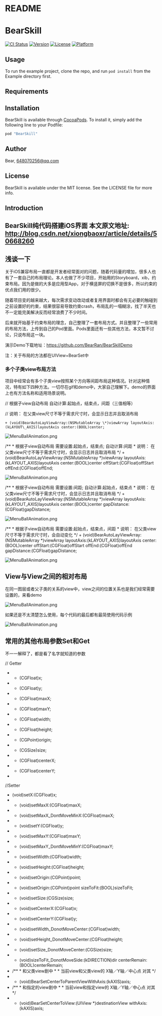 # README

# BearSkill

[![CI Status](http://img.shields.io/travis/Bear/BearSkill.svg?style=flat)](https://travis-ci.org/Bear/BearSkill)
[![Version](https://img.shields.io/cocoapods/v/BearSkill.svg?style=flat)](http://cocoapods.org/pods/BearSkill)
[![License](https://img.shields.io/cocoapods/l/BearSkill.svg?style=flat)](http://cocoapods.org/pods/BearSkill)
[![Platform](https://img.shields.io/cocoapods/p/BearSkill.svg?style=flat)](http://cocoapods.org/pods/BearSkill)

## Usage

To run the example project, clone the repo, and run `pod install` from the Example directory first.

## Requirements

## Installation

BearSkill is available through [CocoaPods](http://cocoapods.org). To install
it, simply add the following line to your Podfile:

```ruby
pod "BearSkill"
```

## Author

Bear, 648070256@qq.com

## License

BearSkill is available under the MIT license. See the LICENSE file for more info.

Introduction
------------

BearSkill纯代码搭建iOS界面
本文原文地址: http://blog.csdn.net/xiongbaoxr/article/details/50668260
-------------------

浅谈一下
----

关于iOS兼容布局一直都是开发者经常面对的问题，随着代码量的增加，很多人也有了一套自己的布局理论。本人也做了不少项目，开始用的Storyboard，xib，约束布局。因为是做的大多是应用型App，对于横竖屏的切换不是很多，所以约束的优点我们用的很少。 

随着项目变的越来越大，每次需求变动改动或者复用界面时都会有无必要的触碰到之前设置好的约束，结果很容易导致约束crash，布局乱的一塌糊涂，找了半天也不一定能完美解决反而经常浪费了不少时间。 

后来就开始基于约束布局的理念，自己整理了一套布局方式。并且整理了一些常用的布局方法，上传到自己的Pod里面。Pods里面还有一些其他方法，本文暂不讨论，只说布局这一块。

演示Demo下载地址：https://github.com/BearRan/BearSkillDemo 

注：关于布局的方法都在UIView+BearSet中

### 多个子类view布局方法

项目中经常会有多个子类view按照某个方向等间距布局这种情况。针对这种情况，特有如下四种方法。一切尽在gif和demo中，大家自己理解下。demo的界面上也有方法名称和适用场景说明。

 // 根据子view自动布局 自动计算:起始点，结束点，间距（三值相等）

 // 说明： 在父类view尺寸不等于需求尺寸时，会显示日志并且取消布局

`+ (void)BearAutoLayViewArray:(NSMutableArray \*)viewArray layoutAxis:(kLAYOUT\_AXIS)layoutAxis center:(BOOL)center;`

![MenuBallAnimation.png](READMEResource/20160215151353143.gif)

`​`/\*\* \* 根据子view自动布局 需要设置:起始点，结束点; 自动计算:间距 \* 说明： 在父类view尺寸不等于需求尺寸时，会显示日志并且取消布局 \*/ + (void)BearAutoLayViewArray:(NSMutableArray \*)viewArray layoutAxis:(kLAYOUT\_AXIS)layoutAxis center:(BOOL)center offStart:(CGFloat)offStart offEnd:(CGFloat)offEnd;

![MenuBallAnimation.png](READMEResource/20160215151826629.gif)

`​`/\*\* \* 根据子view自动布局 需要设置:间距; 自动计算:起始点，结束点 \* 说明： 在父类view尺寸不等于需求尺寸时，会显示日志并且取消布局 \*/ + (void)BearAutoLayViewArray:(NSMutableArray \*)viewArray layoutAxis:(kLAYOUT\_AXIS)layoutAxis center:(BOOL)center gapDistance:(CGFloat)gapDistance;

![MenuBallAnimation.png](READMEResource/20160215152216443.gif)

`​`/\*\* \* 根据子view自动布局 需要设置:起始点，结束点，间距 \* 说明： 在父类view尺寸不等于需求尺寸时，会自动变化 \*/ + (void)BearAutoLayViewArray:(NSMutableArray \*)viewArray layoutAxis:(kLAYOUT\_AXIS)layoutAxis center:(BOOL)center offStart:(CGFloat)offStart offEnd:(CGFloat)offEnd gapDistance:(CGFloat)gapDistance;

![MenuBallAnimation.png](READMEResource/20160215152421681.gif)

View与View之间的相对布局
----------------

在同一图层或者父子类的关系的view中，view之间的位置关系也是我们经常需要设置的，来看demo 

![MenuBallAnimation.png](READMEResource/20160215153035518.gif)

如果还是不太清楚怎么使用，每个代码的最后都有最简使用代码示例 

![MenuBallAnimation.png](READMEResource/20160215165109090.png)

常用的其他布局参数Set和Get
----------------

不一一解释了，都是看了名字就知道的参数

// Getter

 - - (CGFloat)x; 
 - - (CGFloat)y; 
 - - (CGFloat)maxX; 
 - - (CGFloat)maxY;
 - - (CGFloat)width; 
 - - (CGFloat)height; 
 - - (CGPoint)origin;
 - - (CGSize)size;  
 - - (CGFloat)centerX; 
 - - (CGFloat)centerY;  
 - 
 
//Setter 
- (void)setX:(CGFloat)x; 
- - (void)setMaxX:(CGFloat)maxX; 
- - (void)setMaxX\_DontMoveMinX:(CGFloat)maxX;  
- - (void)setY:(CGFloat)y; 
- - (void)setMaxY:(CGFloat)maxY; 
- - (void)setMaxY\_DontMoveMinY:(CGFloat)maxY;  
- - (void)setWidth:(CGFloat)width; 
- - (void)setHeight:(CGFloat)height; 
- - (void)setOrigin:(CGPoint)point; 
- - (void)setOrigin:(CGPoint)point sizeToFit:(BOOL)sizeToFit; 
- - (void)setSize:(CGSize)size;  
- - (void)setCenterX:(CGFloat)x; 
- - (void)setCenterY:(CGFloat)y;  
- - (void)setWidth\_DonotMoveCenter:(CGFloat)width; 
- - (void)setHeight\_DonotMoveCenter:(CGFloat)height;
- - (void)setSize\_DonotMoveCenter:(CGSize)size; 
- - (void)sizeToFit\_DonotMoveSide:(kDIRECTION)dir centerRemain:(BOOL)centerRemain; 
- /\*\* \* 和父类view剧中 \* \* 当前view和父类view的 X轴／Y轴／中心点 对其 \*/ 
- - (void)BearSetCenterToParentViewWithAxis:(kAXIS)axis; 
- /\*\* \* 和指定的view剧中 \* \* 当前view和指定view的 X轴／Y轴／中心点 对其 \*/ 
- - (void)BearSetCenterToView:(UIView \*)destinationView withAxis:(kAXIS)axis;
